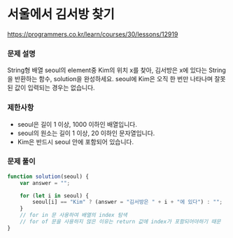 # 서울에서 김서방 찾기

https://programmers.co.kr/learn/courses/30/lessons/12919

### 문제 설명

String형 배열 seoul의 element중 Kim의 위치 x를 찾아, 김서방은 x에 있다는 String을 반환하는 함수, solution을 완성하세요. seoul에 Kim은 오직 한 번만 나타나며 잘못된 값이 입력되는 경우는 없습니다.

### 제한사항

- seoul은 길이 1 이상, 1000 이하인 배열입니다.
- seoul의 원소는 길이 1 이상, 20 이하인 문자열입니다.
- Kim은 반드시 seoul 안에 포함되어 있습니다.

### 문제 풀이

```jsx
function solution(seoul) {
	var answer = "";

	for (let i in seoul) {
		seoul[i] == "Kim" ? (answer = "김서방은 " + i + "에 있다") : "";
	}
	// for in 문 사용하여 배열의 index 탐색
	// for of 문을 사용하지 않은 이유는 return 값에 index가 포함되어야하기 때문
}
```

